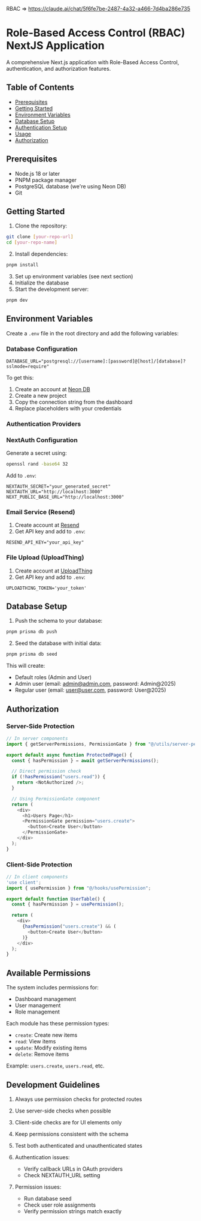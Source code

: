 RBAC => https://claude.ai/chat/5f6fe7be-2487-4a32-a466-7d4ba286e735

# Role-Based Access Control (RBAC) NextJS Application

A comprehensive Next.js application with Role-Based Access Control, authentication, and authorization features.

## Table of Contents

- [Prerequisites](#prerequisites)
- [Getting Started](#getting-started)
- [Environment Variables](#environment-variables)
- [Database Setup](#database-setup)
- [Authentication Setup](#authentication-setup)
- [Usage](#usage)
- [Authorization](#authorization)

## Prerequisites

- Node.js 18 or later
- PNPM package manager
- PostgreSQL database (we're using Neon DB)
- Git

## Getting Started

1. Clone the repository:

```bash
git clone [your-repo-url]
cd [your-repo-name]
```

2. Install dependencies:

```bash
pnpm install
```

3. Set up environment variables (see next section)
4. Initialize the database
5. Start the development server:

```bash
pnpm dev
```

## Environment Variables

Create a `.env` file in the root directory and add the following variables:

### Database Configuration

```env
DATABASE_URL="postgresql://[username]:[password]@[host]/[database]?sslmode=require"
```

To get this:

1. Create an account at [Neon DB](https://neon.tech)
2. Create a new project
3. Copy the connection string from the dashboard
4. Replace placeholders with your credentials

### Authentication Providers


### NextAuth Configuration

Generate a secret using:

```bash
openssl rand -base64 32
```

Add to `.env`:

```env
NEXTAUTH_SECRET="your_generated_secret"
NEXTAUTH_URL="http://localhost:3000"
NEXT_PUBLIC_BASE_URL="http://localhost:3000"
```

### Email Service (Resend)

1. Create account at [Resend](https://resend.com)
2. Get API key and add to `.env`:

```env
RESEND_API_KEY="your_api_key"
```

### File Upload (UploadThing)

1. Create account at [UploadThing](https://uploadthing.com)
2. Get API key and add to `.env`:

```env
UPLOADTHING_TOKEN='your_token'
```

## Database Setup

1. Push the schema to your database:

```bash
pnpm prisma db push
```

2. Seed the database with initial data:

```bash
pnpm prisma db seed
```

This will create:

- Default roles (Admin and User)
- Admin user (email: admin@admin.com, password: Admin@2025)
- Regular user (email: user@user.com, password: User@2025)

## Authorization

### Server-Side Protection

```typescript
// In server components
import { getServerPermissions, PermissionGate } from "@/utils/server-permissions";

export default async function ProtectedPage() {
  const { hasPermission } = await getServerPermissions();

  // Direct permission check
  if (!hasPermission("users.read")) {
    return <NotAuthorized />;
  }

  // Using PermissionGate component
  return (
    <div>
      <h1>Users Page</h1>
      <PermissionGate permission="users.create">
        <button>Create User</button>
      </PermissionGate>
    </div>
  );
}
```

### Client-Side Protection

```typescript
// In client components
'use client';
import { usePermission } from "@/hooks/usePermission";

export default function UserTable() {
  const { hasPermission } = usePermission();

  return (
    <div>
      {hasPermission("users.create") && (
        <button>Create User</button>
      )}
    </div>
  );
}
```

## Available Permissions

The system includes permissions for:

- Dashboard management
- User management
- Role management


Each module has these permission types:

- `create`: Create new items
- `read`: View items
- `update`: Modify existing items
- `delete`: Remove items

Example: `users.create`, `users.read`, etc.

## Development Guidelines

1. Always use permission checks for protected routes
2. Use server-side checks when possible
3. Client-side checks are for UI elements only
4. Keep permissions consistent with the schema
5. Test both authenticated and unauthenticated states


2. Authentication issues:

   - Verify callback URLs in OAuth providers
   - Check NEXTAUTH_URL setting

3. Permission issues:
   - Run database seed
   - Check user role assignments
   - Verify permission strings match exactly

